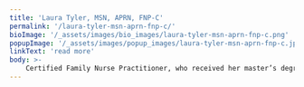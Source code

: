 ```yaml
---
title: 'Laura Tyler, MSN, APRN, FNP-C'
permalink: '/laura-tyler-msn-aprn-fnp-c/'
bioImage: '/_assets/images/bio_images/laura-tyler-msn-aprn-fnp-c.png'
popupImage: '/_assets/images/popup_images/laura-tyler-msn-aprn-fnp-c.jpg'
linkText: 'read more'
body: >-
    Certified Family Nurse Practitioner, who received her master’s degree of science from The University of St. Joseph in Connecticut. With over 16 years of nursing experience in various clinical settings, including women’s health, surgical, intravenous therapy, and integrative/holistic medicine, she is fully committed to pursuing her current passion in medical aesthetics. Paying close attention to each patient’s specific needs and concerns, Laura is a firm believer that enhancing one’s natural beauty builds confidence and fuels a happy and healthy lifestyle. When you look good, you truly feel good!  Her specialized training in neuromodulators, dermal fillers, Emsculpt, Emsella, and Sculpsure will help you create your best, youthful look.
---
```


